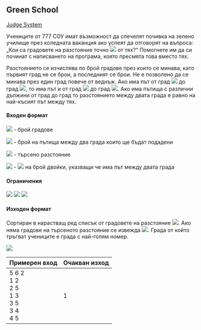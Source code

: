 ## Green School

[Judge System](https://www.hackerrank.com/contests/sda-2019-2020-test-5/challenges/challenge-2299)

Учениците от 777 СОУ имат възможност да спечелят почивка на зелено училище през коледната ваканция ако успеят да отговорят на въпроса: „Кои са градовете на разстояние точно <img src="https://latex.codecogs.com/svg.latex?\Large&space;k"> от тях?“ Помогнете им да си починат с написването на програма, която пресмята това вместо тях.

Разстоянието се изчислява по брой градове през които се минава, като първият град не се брои, а последният се брои. Не е позволено да се минава през един град повече от веднъж. Ако има път от град <img src="https://latex.codecogs.com/svg.latex?\Large&space;A"> до град <img src="https://latex.codecogs.com/svg.latex?\Large&space;B">, то има път и от град <img src="https://latex.codecogs.com/svg.latex?\Large&space;B"> до град <img src="https://latex.codecogs.com/svg.latex?\Large&space;A">. Ако има пътища с различни дължини от град до град то разстоянието между двата града е равно на най-късият път между тях.

#### Входен формат

<img src="https://latex.codecogs.com/svg.latex?\Large&space;N"> - брой градове

<img src="https://latex.codecogs.com/svg.latex?\Large&space;М"> - брой на пътища между два града които ще бъдат подадени

<img src="https://latex.codecogs.com/svg.latex?\Large&space;К"> - търсено разстояние

<img src="https://latex.codecogs.com/svg.latex?\Large&space;x_i,x_j"> - <img src="https://latex.codecogs.com/svg.latex?\Large&space;M"> на брой двойки, указващи че има път между двата града

#### Ограничения

<img src="https://latex.codecogs.com/svg.latex?\Large&space;1\le{N}\le{M}\le{100,000}">

<img src="https://latex.codecogs.com/svg.latex?\Large&space;0\le{К}\le{N-1}">

<img src="https://latex.codecogs.com/svg.latex?\Large&space;1\le{x_i}\le{N}">

#### Изходен формат

Сортиран в нарастващ ред списък от градовете на разстояние <img src="https://latex.codecogs.com/svg.latex?\Large&space;k">. Ако няма градове на търсеното разстояние се извежда <img src="https://latex.codecogs.com/svg.latex?\Large&space;-1">. Града от който тръгват учениците е града с най-голям номер.

![](https://github.com/andy489/Data_Structures_and_Algorithms_CPP/blob/master/assets/Green%20School%2001.png)

Примерен вход|Очакван изход
-|-
5 6 2<br>1 2<br>2 5<br>1 3<br>3 5<br>3 4<br>4 5|1 

